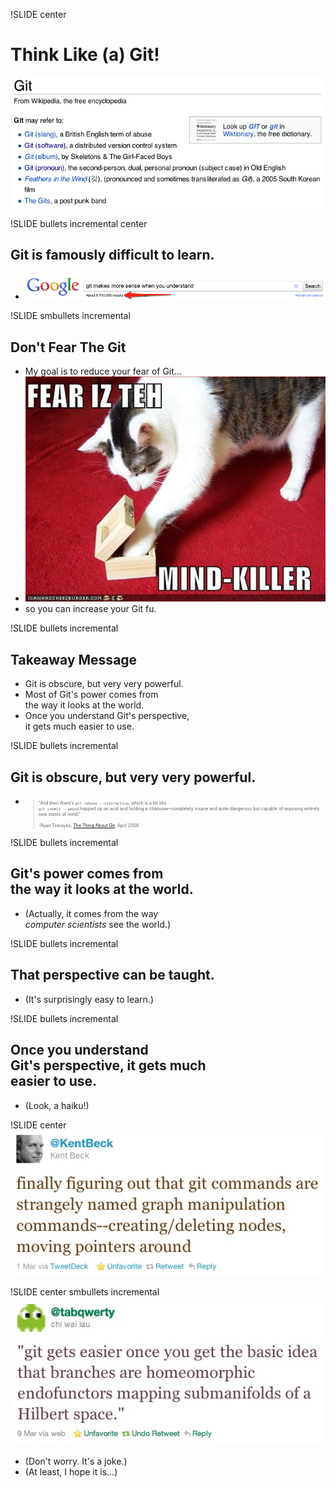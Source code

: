 !SLIDE center
# Think Like (a) Git!
![](git-def.png)


!SLIDE bullets incremental center
## Git is famously difficult to learn.
* ![Git Makes More Sense When You](git_makes_more_sense_when_you.png)


!SLIDE smbullets incremental
## Don't Fear The Git
* My goal is to reduce your fear of Git...
* ![Mindkiller](mindkiller.jpg)
* so you can increase your Git fu.


!SLIDE bullets incremental
## Takeaway Message
* Git is obscure, but very very powerful.
* Most of Git's power comes from <br /> the way it looks at the world.
* Once you understand Git's perspective, <br /> it gets much easier to use.


!SLIDE bullets incremental
## Git is obscure, but very very powerful.

<ul>
  <li>
    <blockquote style="font-size: 50%;">
      "And then there’s <code>git rebase --interactive</code>, which is a bit like <br /> <code>git commit --amend</code> hopped up on acid and holding a chainsaw–completely insane and quite dangerous but capable of exposing entirely new states of mind."
      <br /><br />
      -Ryan Tomayko, <a href="http://tomayko.com/writings/the-thing-about-git">The Thing About Git</a>, April 2008
    </blockquote>
  </li>
</ul>


!SLIDE bullets incremental
## Git's power comes from <br /> the way it looks at the world.
* (Actually, it comes from the way <br /> *computer scientists* see the world.)


!SLIDE bullets incremental
## That perspective can be taught.
* (It's surprisingly easy to learn.)


!SLIDE bullets incremental
## Once you understand <br /> Git's perspective, it gets much <br /> easier to use.
* (Look, a haiku!)


!SLIDE center
![](kent_beck_tweet.jpg)


!SLIDE center smbullets incremental
![](homeomorphic_endofunctors.jpg)

* (Don't worry.  It's a joke.)
* <span class="aside">(At least, I hope it is...)</span>
